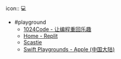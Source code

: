 icon:: ‍💻
- #playground
  - [1024Code - 让编程重回乐趣](https://1024code.com/)
  - [Home - Replit](https://replit.com/)
  - [Scastie](https://scastie.scala-lang.org/)
  - [Swift Playgrounds - Apple (中国大陆)](https://www.apple.com.cn/swift/playgrounds/)